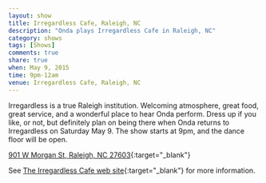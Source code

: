 ```yaml
---
layout: show
title: Irregardless Cafe, Raleigh, NC
description: "Onda plays Irregardless Cafe in Raleigh, NC"
category: shows
tags: [Shows]
comments: true
share: true
when: May 9, 2015
time: 9pm-12am
venue: Irregardless Cafe, Raleigh, NC
---
```


Irregardless is a true Raleigh institution. Welcoming atmosphere, great food, great service, and a wonderful place to hear Onda perform. Dress up if you like, or not, but definitely plan on being there when Onda returns to Irregardless on Saturday May 9. The show starts at 9pm, and the dance floor will be open.

[901 W Morgan St, Raleigh, NC 27603](https://www.google.com/maps/place/Irregardless+Cafe+%26+Catering/@35.781173,-78.656003,17z/data=!3m1!4b1!4m2!3m1!1s0x0:0xf805aebd93125ade){:target="_blank"}

See [The Irregardless Cafe web site](http://www.irregardless.com/){:target="_blank"} for more information.
